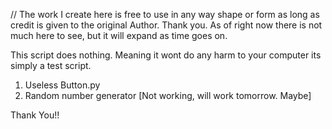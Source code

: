 // The work I create here is free to use in any way shape or form as long as credit is given to the original Author. 
Thank you. As of right now there is not much here to see, but it will expand as time goes on.

This script does nothing. Meaning it wont do any harm to your computer its simply a test script.

1. Useless Button.py
2. Random number generator [Not working, will work tomorrow. Maybe]


Thank You!!

